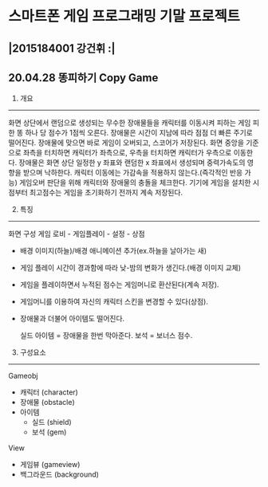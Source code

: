 
스마트폰 게임 프로그래밍 기말 프로젝트
================
 |2015184001 강건휘 :|
----------------

20.04.28
똥피하기 Copy Game
----------------

1. 개요
-----------
 화면 상단에서 랜덤으로 생성되는 무수한 장애물들을 캐릭터를 이동시켜 피하는 게임
 피한 똥 하나 당 점수가 1점씩 오른다. 장애물은 시간이 지남에 따라 점점 더 빠른 주기로 떨어진다.
 장애물에 맞으면 바로 게임이 오버되고, 스코어가 저장된다.
 화면 중앙을 기준으로 좌측을 터치하면 캐릭터가 좌측으로, 우측을 터치하면 캐릭터가 우측으로 이동한다.
 장애물은 화면 상단 일정한 y 좌표와 랜덤한 x 좌표에서 생성되며 중력가속도의 영향을 받으며 낙하한다.
 캐릭터 이동에는 가감속을 적용하지 않는다.(즉각적인 반응 가능)
 게임오버 판단을 위해 캐릭터와 장애물의 충돌을 체크한다. 
 기기에 게임을 설치한 시점부터 최고점수는 게임을 초기화하기 전까지 계속 저장된다.
 
 
 
 2. 특징
 ----------
화면 구성
              게임 로비 
              - 게임플레이
              - 설정
              - 상점 

- 배경 이미지(하늘)/배경 애니메이션 추가(ex.하늘을 날아가는 새)
- 게임 플레이 시간이 경과함에 따라 낮-밤의 변화가 생긴다.(배경 이미지 교체)
- 게임을 플레이하면서 누적된 점수는 게임머니로 환산된다(계속 저장).
- 게임머니를 이용하여 자신의 캐릭터 스킨을 변경할 수 있다(상점).
- 장애물과 더불어 아이템도 떨어진다. 

   실드 아이템 = 장애물을 한번 막아준다.
   보석 = 보너스 점수.

3. 구성요소
 ----------
Gameobj
- 캐릭터 (character)
- 장애물 (obstacle)
- 아이템
  - 실드 (shield)
  - 보석 (gem)

View
- 게임뷰 (gameview)
- 백그라운드 (background)
